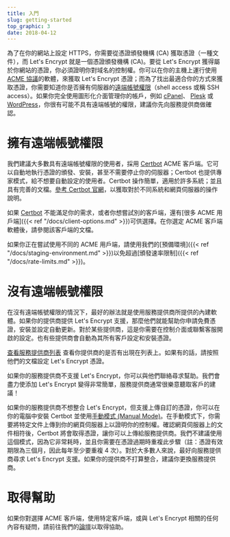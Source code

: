 ```yaml
---
title: 入門
slug: getting-started
top_graphic: 3
date: 2018-04-12
---
```


為了在你的網站上設定 HTTPS，你需要從憑證頒發機構 (CA) 獲取憑證（一種文件），而 Let's Encrypt 就是一個憑證頒發機構 (CA)。要從 Let's Encrypt 獲得屬於你網站的憑證，你必須證明你對域名的控制權。你可以在你的主機上運行使用 [ACME 協議](https://ietf-wg-acme.github.io/acme/)的軟體，來獲取 Let's Encrypt 憑證；而為了找出最適合你的方式來獲取憑證，你需要知道你是否擁有伺服器的[遠端帳號權限](https://en.wikipedia.org/wiki/Shell_account)（shell access 或稱 SSH access）。如果你完全使用圖形化介面管理你的帳戶，例如 [cPanel](https://cpanel.com/)、 [Plesk](https://www.plesk.com/) 或 [WordPress](https://wordpress.org/)，你很有可能不具有遠端帳號的權限，建議你先向服務提供商做確認。

# 擁有遠端帳號權限

我們建議大多數具有遠端帳號權限的使用者，採用 [Certbot] ACME 客戶端。它可以自動地執行憑證的頒發、安裝，甚至不需要停止你的伺服器；Certbot 也提供專家模式，給不想要自動設定的使用者。Certbot 操作簡單，適用於許多系統；並且具有完善的文檔。[參考 Certbot 官網][Certbot]，以獲取對於不同系統和網頁伺服器的操作說明。

如果 [Certbot] 不能滿足你的需求，或者你想嘗試別的客戶端，還有[很多 ACME 用戶端]({{< ref "/docs/client-options.md" >}})可供選擇。在你選定 ACME 客戶端軟體後，請參閱該客戶端的文檔。

如果你正在嘗試使用不同的 ACME 用戶端，請使用我們的[預備環境]({{< ref "/docs/staging-environment.md" >}})以免超過[頒發速率限制]({{< ref "/docs/rate-limits.md" >}})。


[Certbot]: https://certbot.eff.org/  "Certbot"

# 沒有遠端帳號權限

在沒有遠端帳號權限的情況下，最好的辦法就是使用服務提供商所提供的內建軟體。如果你的提供商提供 Let's Encrypt 支援，那麼他們就能幫助你申請免費憑證，安裝並設定自動更新。對於某些提供商，這是你需要在控制介面或聯繫客服開啟的設定。也有些提供商會自動為其所有客戶設定和安裝憑證。

[查看服務提供商列表](https://community.letsencrypt.org/t/web-hosting-who-support-lets-encrypt/6920)
查看你提供商的是否有出現在列表上。如果有的話，請按照他們的文檔設定 Let's Encrypt 憑證。

如果你的服務提供商不支援 Let's Encrypt，你可以與他們聯絡尋求幫助。我們會盡力使添加 Let's Encrypt 變得非常簡單，服務提供商通常很樂意聽取客戶的建議！

如果你的服務提供商不想整合 Let's Encrypt，但支援上傳自訂的憑證，你可以在你的電腦中安裝 Certbot 並使用[手動模式 (Manual Mode)](https://certbot.eff.org/docs/using.html#manual)。在手動模式下，你需要將特定文件上傳到你的網頁伺服器上以證明你的控制權。確認網頁伺服器上的文件相符後，Certbot 將會取得憑證，讓你可以上傳給服務提供商。我們不建議使用這個模式，因為它非常耗時，並且你需要在憑證過期時重複此步驟（註：憑證有效期限為三個月，因此每年至少要重複 4 次）。對於大多數人來說，最好向服務提供商尋求 Let's Encrypt 支援。如果你的提供商不打算整合，建議你更換服務提供商。


# 取得幫助

如果你對選擇 ACME 客戶端，使用特定客戶端，或與 Let's Encrypt 相關的任何內容有疑問，請前往我們的[論壇](https://community.letsencrypt.org/)以取得協助。
